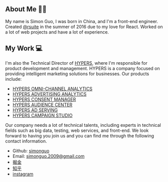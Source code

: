 ## About Me 👨‍💻‍

My name is Simon Guo, I was born in China, and I'm a front-end engineer. Created [@rsuite](https://rsuitejs.com/) in the summer of 2016 due to my love for React. Worked on a lot of web projects and have a lot of experience.

## My Work 💻

I'm also the Technical Director of [HYPERS](https://www.hypers.com/en/), where I'm responsible for product development and management. HYPERS is a company focused on providing intelligent marketing solutions for businesses. Our products include:

- [HYPERS OMNI-CHANNEL ANALYTICS](https://www.hypers.com/product/channel/)
- [HYPERS ADVERTISING ANALYTICS](https://www.hypers.com/product/adserving/)
- [HYPERS CONSENT MANAGER](https://www.hypers.com/product/consentmanager/)
- [HYPERS AUDIENCE CENTER](https://www.hypers.com/product/audiencecenter/)
- [HYPERS AD SERVING](https://www.hypers.com/product/adserving/)
- [HYPERS CAMPAIGN STUDIO](https://www.hypers.com/product/campaignstudio/)

Our company needs a lot of technical talents, including experts in technical fields such as big data, testing, web services, and front-end. We look forward to having you join us and you can find me through the following contact information.


- Github: [simonguo](https://github.com/simonguo)
- Email: simonguo.2009@gmail.com
- [掘金](https://juejin.im/user/57cbc380128fe1006973fad9)
- [知乎](https://www.zhihu.com/people/simonet)
- [instagram](https://www.instagram.com/simonguo.2009/)

<style>
  @import url('./styles.css?v=20220712.2');
</style>
